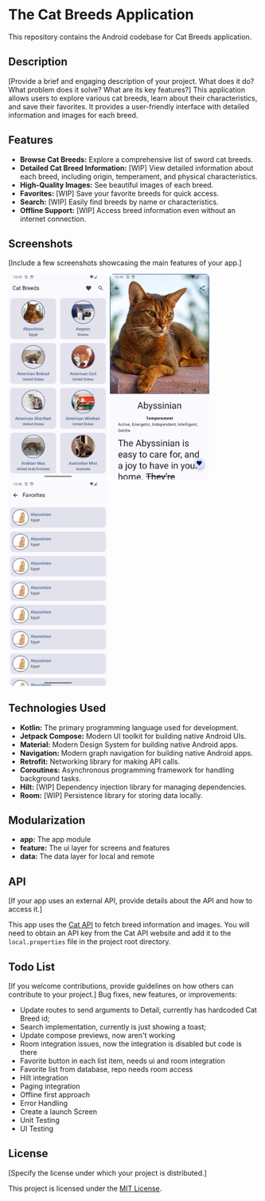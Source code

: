# The Cat Breeds Application
This repository contains the Android codebase for Cat Breeds application.

## Description

[Provide a brief and engaging description of your project. What does it do? What problem does it solve? What are its key features?]
This application allows users to explore various cat breeds, learn about their characteristics, and save their favorites.
It provides a user-friendly interface with detailed information and images for each breed.

## Features

* **Browse Cat Breeds:** Explore a comprehensive list of sword cat breeds.
* **Detailed Cat Breed Information:** [WIP] View detailed information about each breed, including origin, temperament, and physical characteristics.
* **High-Quality Images:** See beautiful images of each breed.
* **Favorites:** [WIP] Save your favorite breeds for quick access.
* **Search:** [WIP] Easily find breeds by name or characteristics.
* **Offline Support:** [WIP] Access breed information even without an internet connection.

## Screenshots

[Include a few screenshots showcasing the main features of your app.]

[<img alt="Screenshot 1" src="showcase/home.png" width="200px"/>](showcase/home.png)
[<img alt="Screenshot 2" src="showcase/detail.png" width="200px"/>](showcase/detail.png)
[<img alt="Screenshot 3" src="showcase/favorites.png" width="200px"/>](showcase/favorites.png)

## Technologies Used

* **Kotlin:** The primary programming language used for development.
* **Jetpack Compose:** Modern UI toolkit for building native Android UIs.
* **Material:** Modern Design System for building native Android apps.
* **Navigation:** Modern graph navigation for building native Android apps.
* **Retrofit:** Networking library for making API calls.
* **Coroutines:** Asynchronous programming framework for handling background tasks.
* **Hilt:** [WIP] Dependency injection library for managing dependencies.
* **Room:** [WIP] Persistence library for storing data locally.

## Modularization
* **app:** The app module
* **feature:** The ui layer for screens and features
* **data:** The data layer for local and remote

## API

[If your app uses an external API, provide details about the API and how to access it.]

This app uses the [Cat API](https://thecatapi.com/) to fetch breed information and images. You will need to obtain an API key from the Cat API website and add it to the `local.properties` file in the project root directory.

## Todo List

[If you welcome contributions, provide guidelines on how others can contribute to your project.]
Bug fixes, new features, or improvements: 
- Update routes to send arguments to Detail, currently has hardcoded Cat Breed id;
- Search implementation, currently is just showing a toast;
- Update compose previews, now aren't working
- Room integration issues, now the integration is disabled but code is there
- Favorite button in each list item, needs ui and room integration
- Favorite list from database, repo needs room access 
- Hilt integration
- Paging integration
- Offline first approach
- Error Handling
- Create a launch Screen
- Unit Testing
- UI Testing

## License

[Specify the license under which your project is distributed.]

This project is licensed under the [MIT License](LICENSE).



